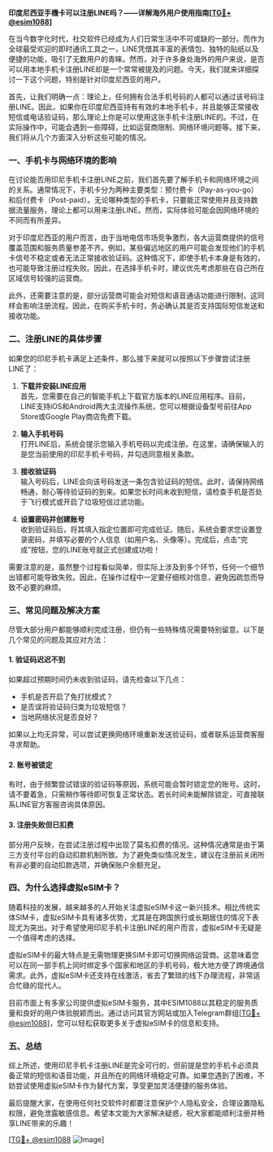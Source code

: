 **印度尼西亚手機卡可以注册LINE吗？——详解海外用户使用指南[[TG💪+ @esim1088](https://t.me/s/esim1088)]**

在当今数字化时代，社交软件已经成为人们日常生活中不可或缺的一部分。而作为全球最受欢迎的即时通讯工具之一，LINE凭借其丰富的表情包、独特的贴纸以及便捷的功能，吸引了无数用户的青睐。然而，对于许多身处海外的用户来说，是否可以用本地手机卡注册LINE却是一个常常被提及的问题。今天，我们就来详细探讨一下这个问题，特别是针对印度尼西亚的用户。

首先，让我们明确一点：理论上，任何拥有合法手机号码的人都可以通过该号码注册LINE。因此，如果你在印度尼西亚持有有效的本地手机卡，并且能够正常接收短信或电话验证码，那么理论上你是可以使用这张手机卡注册LINE的。不过，在实际操作中，可能会遇到一些障碍，比如运营商限制、网络环境问题等。接下来，我们将从几个方面深入分析这些可能的情况。

### **一、手机卡与网络环境的影响**

在讨论能否用印尼手机卡注册LINE之前，我们首先要了解手机卡和网络环境之间的关系。通常情况下，手机卡分为两种主要类型：预付费卡（Pay-as-you-go）和后付费卡（Post-paid）。无论哪种类型的手机卡，只要能正常使用并且支持数据流量服务，理论上都可以用来注册LINE。然而，实际体验可能会因网络环境的不同而有所差异。

对于印度尼西亚的用户而言，由于当地电信市场竞争激烈，各大运营商提供的信号覆盖范围和服务质量参差不齐。例如，某些偏远地区的用户可能会发现他们的手机卡信号不稳定或者无法正常接收验证码。这种情况下，即使手机卡本身是有效的，也可能导致注册过程失败。因此，在选择手机卡时，建议优先考虑那些在自己所在区域信号较强的运营商。

此外，还需要注意的是，部分运营商可能会对短信和语音通话功能进行限制，这同样会影响注册流程。因此，在购买手机卡时，务必确认其是否支持国际短信发送和接收功能。

### **二、注册LINE的具体步骤**

如果您的印尼手机卡满足上述条件，那么接下来就可以按照以下步骤尝试注册LINE了：

1. **下载并安装LINE应用**  
   首先，您需要在自己的智能手机上下载官方版本的LINE应用程序。目前，LINE支持iOS和Android两大主流操作系统，您可以根据设备型号前往App Store或Google Play商店免费下载。

2. **输入手机号码**  
   打开LINE后，系统会提示您输入手机号码以完成注册。在这里，请确保输入的是您当前使用的印尼手机卡号码，并勾选同意相关条款。

3. **接收验证码**  
   输入号码后，LINE会向该号码发送一条包含验证码的短信。此时，请保持网络畅通，耐心等待验证码的到来。如果您长时间未收到短信，请检查手机是否处于飞行模式或开启了垃圾短信过滤功能。

4. **设置密码并创建账号**  
   收到验证码后，将其填入指定位置即可完成验证。随后，系统会要求您设置登录密码，并填写必要的个人信息（如用户名、头像等）。完成后，点击“完成”按钮，您的LINE账号就正式创建成功啦！

需要注意的是，虽然整个过程看似简单，但实际上涉及到多个环节，任何一个细节出错都可能导致失败。因此，在操作过程中一定要仔细核对信息，避免因疏忽而导致不必要的麻烦。

### **三、常见问题及解决方案**

尽管大部分用户都能够顺利完成注册，但仍有一些特殊情况需要特别留意。以下是几个常见的问题及其应对方法：

#### **1. 验证码迟迟不到**
如果超过预期时间仍未收到验证码，请先检查以下几点：
- 手机是否开启了免打扰模式？
- 是否误将验证码归类为垃圾短信？
- 当地网络状况是否良好？

如果以上均无异常，可以尝试更换网络环境重新发送验证码，或者联系运营商客服寻求帮助。

#### **2. 账号被锁定**
有时，由于频繁尝试错误的验证码等原因，系统可能会暂时锁定您的账号。这时，请不要着急，只需稍作等待即可恢复正常状态。若长时间未能解除锁定，可直接联系LINE官方客服咨询具体原因。

#### **3. 注册失败但已扣费**
部分用户反映，在尝试注册过程中出现了莫名扣费的情况。这种情况通常是由于第三方支付平台的自动扣款机制所致。为了避免类似情况发生，建议在注册前关闭所有非必要的自动扣款选项，并确保账户余额充足。

### **四、为什么选择虚拟eSIM卡？**

随着科技的发展，越来越多的人开始关注虚拟eSIM卡这一新兴技术。相比传统实体SIM卡，虚拟eSIM卡具有诸多优势，尤其是在跨国旅行或长期居住的情况下表现尤为突出。对于希望使用印尼手机卡注册LINE的用户而言，虚拟eSIM卡无疑是一个值得考虑的选择。

虚拟eSIM卡的最大特点是无需物理更换SIM卡即可切换网络运营商。这意味着您可以在同一部手机上同时绑定多个国家和地区的手机号码，极大地方便了跨境通信需求。此外，虚拟eSIM卡还支持在线激活，省去了繁琐的线下办理流程，非常适合忙碌的现代人。

目前市面上有多家公司提供虚拟eSIM卡服务，其中ESIM1088以其稳定的服务质量和良好的用户体验脱颖而出。通过访问其官方网站或加入Telegram群组[[TG💪+ @esim1088](https://t.me/s/esim1088)]，您可以轻松获取更多关于虚拟eSIM卡的信息和支持。

### **五、总结**

综上所述，使用印尼手机卡注册LINE是完全可行的，但前提是您的手机卡必须具备正常的短信和语音功能，并且所在的网络环境稳定可靠。如果您遇到了困难，不妨尝试使用虚拟eSIM卡作为替代方案，享受更加灵活便捷的服务体验。

最后提醒大家，在使用任何社交软件时都要注意保护个人隐私安全，合理设置隐私权限，避免泄露敏感信息。希望本文能为大家解决疑惑，祝大家都能顺利注册并畅享LINE带来的乐趣！

[[TG💪+ @esim1088](https://t.me/s/esim1088) ![Image](https://i.postimg.cc/4NQfJmqS/Snipaste-2025-05-13-00-14-12.png)]